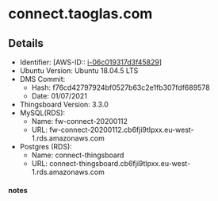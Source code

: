 # connect.taoglas.com

## Details
- Identifier: [AWS-ID:: [i-06c019317d3f45829](https://eu-west-1.console.aws.amazon.com/ec2/home?region=eu-west-1#InstanceDetails:instanceId=i-06c019317d3f45829)]
- Ubuntu Version: Ubuntu 18.04.5 LTS
- DMS Commit:
	- Hash: f76cd42797924bf0527b63c2e1fb307fdf689578
	- Date: 01/07/2021
- Thingsboard Version: 3.3.0
- MySQL(RDS):
	- Name: fw-connect-20200112
	- URL: fw-connect-20200112.cb6fji9tlpxx.eu-west-1.rds.amazonaws.com
- Postgres (RDS):
	- Name: connect-thingsboard
	- URL: connect-thingsboard.cb6fji9tlpxx.eu-west-1.rds.amazonaws.com
#### notes